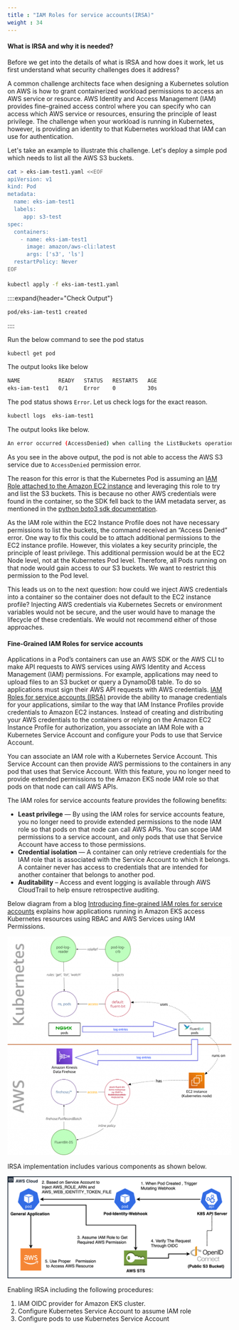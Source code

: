 ```yaml
---
title : "IAM Roles for service accounts(IRSA)"
weight : 34
---
```


#### What is IRSA and why it is needed?

Before we get into the details of what is IRSA and how does it work, let us first understand what security challenges does it address?

A common challenge architects face when designing a Kubernetes solution on AWS is how to grant containerized workload permissions to access an AWS service or resource. AWS Identity and Access Management (IAM) provides fine-grained access control where you can specify who can access which AWS service or resources, ensuring the principle of least privilege. The challenge when your workload is running in Kubernetes, however, is providing an identity to that Kubernetes workload that IAM can use for authentication.

Let's take an example to illustrate this challenge. Let's deploy a simple pod which needs to list all the AWS S3 buckets.

```bash
cat > eks-iam-test1.yaml <<EOF
apiVersion: v1
kind: Pod
metadata:
  name: eks-iam-test1
  labels:
     app: s3-test
spec:
  containers:
    - name: eks-iam-test1
      image: amazon/aws-cli:latest
      args: ['s3', 'ls']
  restartPolicy: Never
EOF

kubectl apply -f eks-iam-test1.yaml
```

::::expand{header="Check Output"}
```bash
pod/eks-iam-test1 created
```
::::

Run the below command to see the pod status

```bash
kubectl get pod
```

The output looks like below

```bash
NAME            READY   STATUS   RESTARTS   AGE
eks-iam-test1   0/1     Error    0          30s
```

The pod status shows `Error`. Let us check logs for the exact reason.

```bash
kubectl logs  eks-iam-test1
```

The output looks like below.

```bash
An error occurred (AccessDenied) when calling the ListBuckets operation: Access Denied
```

As you see in the above output, the pod is not able to access the AWS S3 service due to `AccessDenied` permission error.

The reason for this error is that the Kubernetes Pod is assuming an [IAM Role attached to the Amazon EC2 instance](https://docs.aws.amazon.com/AWSEC2/latest/UserGuide/iam-roles-for-amazon-ec2.html) and leveraging this role to try and list the S3 buckets. This is because no other AWS credentials were found in the container, so the SDK fell back to the IAM metadata server, as mentioned in the [python boto3 sdk documentation](https://boto3.amazonaws.com/v1/documentation/api/latest/guide/credentials.html#id1).

As the IAM role within the EC2 Instance Profile does not have necessary permissions to list the buckets, the command received an “Access Denied” error.  One way to fix this could be to attach additional permissions to the EC2 instance profile. However, this violates a key security principle, the principle of least privilege. This additional permission would be at the EC2 Node level, not at the Kubernetes Pod level. Therefore, all Pods running on that node would gain access to our S3 buckets. We want to restrict this permission to the Pod level.


This leads us on to the next question: how could we inject AWS credentials into a container so the container does not default to the EC2 instance profile? Injecting AWS credentials via Kubernetes Secrets or environment variables would not be secure, and the user would have to manage the lifecycle of these credentials. We would not recommend either of those approaches.

#### Fine-Grained IAM Roles for service accounts

Applications in a Pod’s containers can use an AWS SDK or the AWS CLI to make API requests to AWS services using AWS Identity and Access Management (IAM) permissions. For example, applications may need to upload files to an S3 bucket or query a DynamoDB table. To do so applications must sign their AWS API requests with AWS credentials. [IAM Roles for service accounts (IRSA)](https://docs.aws.amazon.com/eks/latest/userguide/iam-roles-for-service-accounts.html) provide the ability to manage credentials for your applications, similar to the way that IAM Instance Profiles provide credentials to Amazon EC2 instances. Instead of creating and distributing your AWS credentials to the containers or relying on the Amazon EC2 Instance Profile for authorization, you associate an IAM Role with a Kubernetes Service Account and configure your Pods to use that Service Account.


You can associate an IAM role with a Kubernetes Service Account. This Service Account can then provide AWS permissions to the containers in any pod that uses that Service Account. With this feature, you no longer need to provide extended permissions to the Amazon EKS node IAM role so that pods on that node can call AWS APIs.

The IAM roles for service accounts feature provides the following benefits:

* **Least privilege** — By using the IAM roles for service accounts feature, you no longer need to provide extended permissions to the node IAM role so that pods on that node can call AWS APIs. You can scope IAM permissions to a service account, and only pods that use that Service Account have access to those permissions.
* **Credential isolation** — A container can only retrieve credentials for the IAM role that is associated with the Service Account to which it belongs. A container never has access to credentials that are intended for another container that belongs to another pod.
* **Auditability** – Access and event logging is available through AWS CloudTrail to help ensure retrospective auditing.


Below diagram from a blog [Introducing fine-grained IAM roles for service accounts](https://aws.amazon.com/blogs/opensource/introducing-fine-grained-iam-roles-service-accounts/) explains how applications running in Amazon EKS access Kubernetes resources using RBAC and AWS Services using IAM Permissions.


![iam-rbac-example](/static/images/iam/irsa/iam-rbac-example-1024x997.png)

IRSA implementation includes various components as shown below.

![irsa](/static/images/iam/irsa/irsa.png)


Enabling IRSA including the following procedures:

1. IAM OIDC provider for Amazon EKS cluster.
2. Configure Kubernetes Service Account to assume IAM role
3. Configure pods to use Kubernetes Service Account
